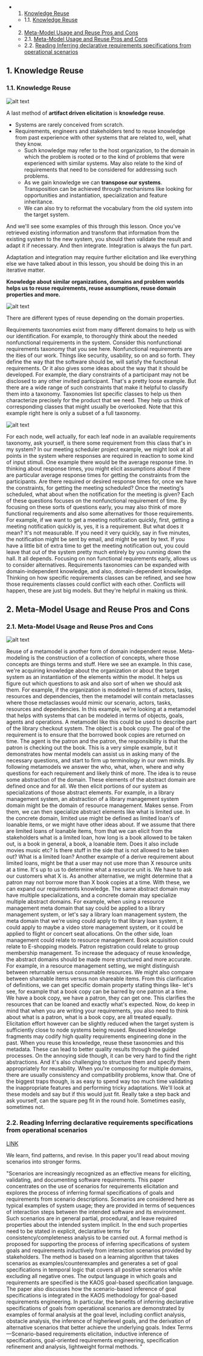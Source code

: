 <!-- vscode-markdown-toc -->
* 1. [Knowledge Reuse](#KnowledgeReuse)
	* 1.1. [Knowledge Reuse](#KnowledgeReuse-1)
* 2. [Meta-Model Usage and Reuse Pros and Cons](#Meta-ModelUsageandReuseProsandCons)
	* 2.1. [Meta-Model Usage and Reuse Pros and Cons](#Meta-ModelUsageandReuseProsandCons-1)
	* 2.2. [Reading Inferring declarative requirements specifications from operational scenarios](#ReadingInferringdeclarativerequirementsspecificationsfromoperationalscenarios)

<!-- vscode-markdown-toc-config
	numbering=true
	autoSave=true
	/vscode-markdown-toc-config -->
<!-- /vscode-markdown-toc -->

##  1. <a name='KnowledgeReuse'></a>Knowledge Reuse

###  1.1. <a name='KnowledgeReuse-1'></a>Knowledge Reuse

![alt text](M3_001.png)

A last method of **artifact driven elicitation** is **knowledge reuse**. 
- Systems are rarely conceived from scratch. 
- Requirements, engineers and stakeholders tend to reuse knowledge from past experience with other systems that are related to, well, what they know.
   - Such knowledge may refer to the host organization, to the domain in which the problem is rooted or to the kind of problems that were experienced with similar systems. May also relate to the kind of requirements that need to be considered for addressing such problems.
   - As we gain knowledge we can **transpose our systems**. Transposition can be achieved through mechanisms like looking for opportunities and instantiation, specialization and feature inheritance.
   - We can also try to reformat the vocabulary from the old system into the target system.

And we'll see some examples of this through this lesson.
Once you've retrieved existing information and transform that information from the existing system to the new system, you should then validate the result and adapt it if necessary.
And then integrate. Integration is always the fun part.

Adaptation and integration may require further elicitation and like everything else we have talked about in this lesson, you should be doing this in an iterative matter.

**Knowledge about similar organizations, domains and problem worlds helps us to reuse requirements, reuse assumptions, reuse domain properties and more.**

![alt text](M3_002.png)

There are different types of reuse depending on the domain properties.

Requirements taxonomies exist from many different domains to help us with our identification.
For example, to thoroughly think about the needed nonfunctional requirements in the system. Consider this nonfunctional requirements taxonomy that you see here. Nonfunctional requirements are the ities of our work.
Things like security, usability, so on and so forth. They define the way that the software should be,
will satisfy the functional requirements. Or it also gives some ideas about the way that it should be developed.
For example, the diary constraints of a participant may not be disclosed to any other invited participant.
That's a pretty loose example. But there are a wide range of such constraints that make it helpful to classify them into a taxonomy.
Taxonomies list specific classes to help us then characterize precisely for the product that we need. They help us think of corresponding classes that might usually be overlooked.
Note that this example right here is only a subset of a full taxonomy.

![alt text](M3_003.png)

For each node, well actually, for each leaf node in an available requirements taxonomy, ask yourself, is there some requirement from this class that's in my system?
In our meeting scheduler project example, we might look at all points in the system where responses are required in reaction to some kind of input stimuli.
One example there would be the average response time.
In thinking about response times, you might elicit assumptions about if there are particular average response times for getting the constraints from the participants.
Are there required or desired response times for, once we have the constraints, for getting the meeting scheduled? Once the meeting's scheduled, what about when the notification for the meeting is given?
Each of these questions focuses on the nonfunctional requirement of time.
By focusing on these sorts of questions early, you may also think of more functional requirements and also some alternatives for those requirements.
For example, if we want to get a meeting notification quickly, first, getting a meeting notification quickly is, yes, it is a requirement. But what does it mean? It's not measurable.
If you need it very quickly, say in five minutes, the notification might be sent by email, and might be sent by text.
If you have a little bit of extra time to get the meeting notification out, you could leave that out of the system pretty much entirely by you running down the hall.
It all depends.
Focusing on non functional requirements early, allows us to consider alternatives.
Requirements taxonomies can be expanded with domain-independent knowledge, and also, domain-dependent knowledge. Thinking on how specific requirements classes can be refined, and see how those requirements classes could conflict with each other.
Conflicts will happen, these are just big models. But they're helpful in making us think.

##  2. <a name='Meta-ModelUsageandReuseProsandCons'></a>Meta-Model Usage and Reuse Pros and Cons

###  2.1. <a name='Meta-ModelUsageandReuseProsandCons-1'></a>Meta-Model Usage and Reuse Pros and Cons

![alt text](M3_004.png) 

Reuse of a metamodel is another form of domain independent reuse. Meta-modeling is the construction of a collection of concepts, where those concepts are things terms and stuff. Here we see an example. In this case, we're acquiring knowledge about the organization or about the target system as an instantiation of the elements within the model. It helps us figure out which questions to ask and also sort of when we should ask them. For example, if the organization is modeled in terms of actors, tasks, resources and dependencies, then the metamodel will contain metaclasses where those metaclasses would mimic our scenario, actors, tasks, resources and dependencies. In this example, we're looking at a metamodel that helps with systems that can be modeled in terms of objects, goals, agents and operations. A metamodel like this could be used to describe part of the library checkout system. The object is a book copy. The goal of the requirement is to ensure that the borrowed book copies are returned on time. The agent is the patron and the patron, the responsibility is that the patron is checking out the book. This is a very simple example, but it demonstrates how mental models can assist us in asking many of the necessary questions, and start to firm up terminology in our own minds. By following metamodels we answer the who, what, when, where and why questions for each requirement and likely think of more. The idea is to reuse some abstraction of the domain. These elements of the abstract domain are defined once and for all. We then elicit portions of our system as specializations of those abstract elements. For example, in a library management system, an abstraction of a library management system domain might be the domain of resource management. Makes sense. From them, we can then specialize abstract elements like what is limited use. In the concrete domain, limited use might be defined as limited loan's of loanable items, or we might have other ideas about. If we assume that there are limited loans of loanable items, from that we can elicit from the stakeholders what is a limited loan, how long is a book allowed to be taken out, is a book in general, a book, a loanable item. Does it also include movies music etc? Is there stuff in the side that is not allowed to be taken out? What is a limited loan? Another example of a derive requirement about limited loans, might be that a user may not use more than X resource units at a time. It's up to us to determine what a resource unit is. We have to ask our customers what X is. As another alternative, we might determine that a patron may not borrow more than X book copies at a time. With these, we can expand our requirements knowledge. The same abstract domain may have multiple specializations, and a concrete domain may specialize multiple abstract domains. For example, when using a resource management meta domain that say could be applied to a library management system, or let's say a library loan management system, the meta domain that we're using could apply to that library loan system, it could apply to maybe a video store management system, or it could be applied to flight or concert seat allocations. On the other side, loan management could relate to resource management. Book acquisition could relate to E-shopping models. Patron registration could relate to group membership management. To increase the adequacy of reuse knowledge, the abstract domains should be made more structured and more accurate. For example, in a resource management setting, we might distinguish between returnable versus consumable resources. We might also compare between shareable items versus non shareable items. From this clarification of definitions, we can get specific domain property stating things like- let's see, for example that a book copy can be barred by one patron at a time. We have a book copy, we have a patron, they can get one. This clarifies the resources that can be loaned and exactly what's expected. Now, do keep in mind that when you are writing your requirements, you also need to think about what is a patron, what is a book copy, are all treated equally. Elicitation effort however can be slightly reduced when the target system is sufficiently close to node systems being reused. Reused knowledge fragments may codify high quality requirements engineering done in the past. When you reuse this knowledge, reuse these taxonomies and this metadata. These can lead to better quality results through the guided processes. On the annoying side though, it can be very hard to find the right abstractions. And it's also challenging to structure them and specify them appropriately for reusability. When you're composing for multiple domains, there are usually consistency and compatibility problems, know that. One of the biggest traps though, is as easy to spend way too much time validating the inappropriate features and performing tricky adaptations. We'll look at these models and say but if this would just fit. Really take a step back and ask yourself, can the square peg fit in the round hole. Sometimes easily, sometimes not.

###  2.2. <a name='ReadingInferringdeclarativerequirementsspecificationsfromoperationalscenarios'></a>Reading Inferring declarative requirements specifications from operational scenarios
[LINK](http://citeseer.ist.psu.edu/viewdoc/summary?doi=10.1.1.123.6403)

We learn, find patterns, and revise.  In this paper you'll read about moving scenarios into stronger forms.  

"Scenarios are increasingly recognized as an effective means for eliciting, validating, and documenting software requirements. This paper concentrates on the use of scenarios for requirements elicitation and explores the process of inferring formal specifications of goals and requirements from scenario descriptions. Scenarios are considered here as typical examples of system usage; they are provided in terms of sequences of interaction steps between the intended software and its environment. Such scenarios are in general partial, procedural, and leave required properties about the intended system implicit. In the end such properties need to be stated in explicit, declarative terms for consistency/completeness analysis to be carried out. A formal method is proposed for supporting the process of inferring specifications of system goals and requirements inductively from interaction scenarios provided by stakeholders. The method is based on a learning algorithm that takes scenarios as examples/counterexamples and generates a set of goal specifications in temporal logic that covers all positive scenarios while excluding all negative ones. The output language in which goals and requirements are specified is the KAOS goal-based specification language. The paper also discusses how the scenario-based inference of goal specifications is integrated in the KAOS methodology for goal-based requirements engineering. In particular, the benefits of inferring declarative specifications of goals from operational scenarios are demonstrated by examples of formal analysis at the goal level, including conflict analysis, obstacle analysis, the inference of higherlevel goals, and the derivation of alternative scenarios that better achieve the underlying goals. Index Terms—Scenario-based requirements elicitation, inductive inference of specifications, goal-oriented requirements engineering, specification refinement and analysis, lightweight formal methods. "


